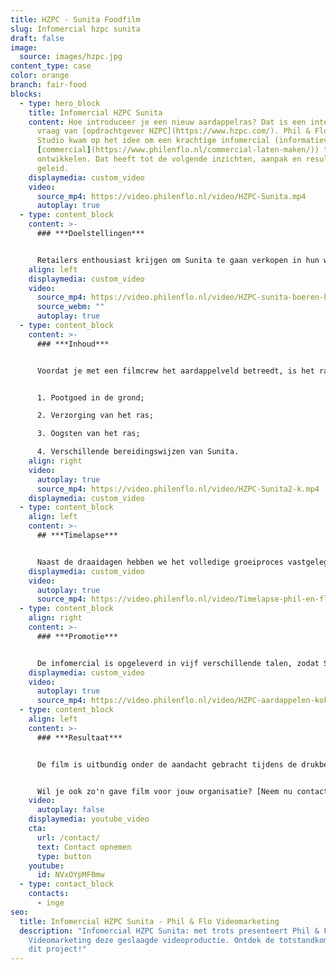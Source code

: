 ```yaml
---
title: HZPC - Sunita Foodfilm
slug: Infomercial hzpc sunita
draft: false
image:
  source: images/hzpc.jpg
content_type: case
color: orange
branch: fair-food
blocks:
  - type: hero_block
    title: Infomercial HZPC Sunita
    content: Hoe introduceer je een nieuw aardappelras? Dat is een interessante
      vraag van [opdrachtgever HZPC](https://www.hzpc.com/). Phil & Flo Creative
      Studio kwam op het idee om een krachtige infomercial (informatieve
      [commercial](https://www.philenflo.nl/commercial-laten-maken/)) te
      ontwikkelen. Dat heeft tot de volgende inzichten, aanpak en resultaten
      geleid.
    displaymedia: custom_video
    video:
      source_mp4: https://video.philenflo.nl/video/HZPC-Sunita.mp4
      autoplay: true
  - type: content_block
    content: >-
      ### ***Doelstellingen***


      Retailers enthousiast krijgen om Sunita te gaan verkopen in hun winkels. Daarnaast is de film bedoeld om boeren te informeren over het aardappelras wat ze onder de grond krijgen of hebben.
    align: left
    displaymedia: custom_video
    video:
      source_mp4: https://video.philenflo.nl/video/HZPC-sunita-boeren-k.mp4
      source_webm: ""
      autoplay: true
  - type: content_block
    content: >-
      ### ***Inhoud***


      Voordat je met een filmcrew het aardappelveld betreedt, is het raadzaam om zorgvuldig na te denken over het verhaal dat je wilt vertellen. Het volledige ontwikkelingsproces van de Sunita aardappel moest visueel worden gemaakt. In totaal zijn er daarom vier dagen gefilmd:


      1. Pootgoed in de grond;

      2. Verzorging van het ras;

      3. Oogsten van het ras;

      4. Verschillende bereidingswijzen van Sunita.
    align: right
    video:
      autoplay: true
      source_mp4: https://video.philenflo.nl/video/HZPC-Sunita2-k.mp4
    displaymedia: custom_video
  - type: content_block
    align: left
    content: >-
      ## ***Timelapse***


      Naast de draaidagen hebben we het volledige groeiproces vastgelegd met een speciale camera die drie maanden non-stop heeft gedraaid in weer en wind. Dit heeft prachtige beelden opgeleverd waarvan een timelapse is gemaakt. Alle beelden samen zijn gemonteerd onder een voice-over verhaal, ingesproken door een professionele voice-over actrice. Bij deze videoproductie is gekozen voor een vriendelijke, jonge en frisse vrouwenstem, om goed aan te sluiten bij de vrouwelijke identiteit van dit aardappelras. In 1,5 minuut neemt de film je mee in de wereld van Sunita.
    displaymedia: custom_video
    video:
      autoplay: true
      source_mp4: https://video.philenflo.nl/video/Timelapse-phil-en-flo-k.mp4
  - type: content_block
    align: right
    content: >-
      ### ***Promotie***


      De infomercial is opgeleverd in vijf verschillende talen, zodat Sunita internationaal gepresenteerd kan worden. Dit gebeurt via online kanalen als [YouTube](https://www.philenflo.nl/you-tube-marketing/), [](https://www.freshtv.nl/facebook-video-marketing/)Instagram en de website. Ook nemen de salesmanagers de video mee ter ondersteuning tijdens hun gesprekken met retailers.
    displaymedia: custom_video
    video:
      autoplay: true
      source_mp4: https://video.philenflo.nl/video/HZPC-aardappelen-kokenk.mp4
  - type: content_block
    align: left
    content: >-
      ### ***Resultaat***


      De film is uitbundig onder de aandacht gebracht tijdens de drukbezochte Potato Days van HZPC. Van zowel de opdrachtgever als hun bezoekers hebben wij positieve feedback mogen ontvangen. Verder wordt de video komend jaar actief ingezet om eerder beschreven doelstellingen te halen.


      Wil je ook zo'n gave film voor jouw organisatie? [Neem nu contact met ons op](https://www.philenflo.nl/contact/).
    video:
      autoplay: false
    displaymedia: youtube_video
    cta:
      url: /contact/
      text: Contact opnemen
      type: button
    youtube:
      id: NVxOYpMF0mw
  - type: contact_block
    contacts:
      - inge
seo:
  title: Infomercial HZPC Sunita - Phil & Flo Videomarketing
  description: "Infomercial HZPC Sunita: met trots presenteert Phil & Flo
    Videomarketing deze geslaagde videoproductie. Ontdek de totstandkoming van
    dit project!"
---
```

